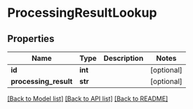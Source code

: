 # ProcessingResultLookup

## Properties
Name | Type | Description | Notes
------------ | ------------- | ------------- | -------------
**id** | **int** |  | [optional] 
**processing_result** | **str** |  | [optional] 

[[Back to Model list]](../README.md#documentation-for-models) [[Back to API list]](../README.md#documentation-for-api-endpoints) [[Back to README]](../README.md)

